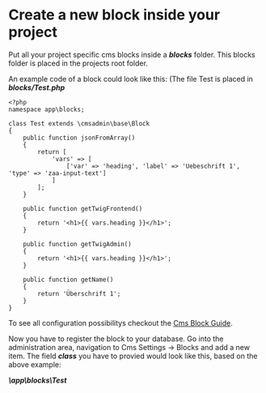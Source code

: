 Create a new block inside your project
=====================================

Put all your project specific cms blocks inside a ***blocks*** folder. This blocks folder is placed in the projects root folder.

An example code of a block could look like this: (The file Test is placed in ***blocks/Test.php***

```
<?php
namespace app\blocks;

class Test extends \cmsadmin\base\Block
{
    public function jsonFromArray()
    {
        return [
            'vars' => [
                ['var' => 'heading', 'label' => 'Uebeschrift 1', 'type' => 'zaa-input-text']
            ]
        ];
    }
    
    public function getTwigFrontend()
    {
        return '<h1>{{ vars.heading }}</h1>';
    }
    
    public function getTwigAdmin()
    {
        return '<h1>{{ vars.heading }}</h1>';
    }
    
    public function getName()
    {
        return 'Überschrift 1';
    }
}
```

To see all configuration possibilitys checkout the [Cms Block Guide](cms-blocks.md).

Now you have to register the block to your database. Go into the administration area, navigation to Cms Settings -> Blocks and add a new item. The field ***class*** you have to provied would look like this, based on the above example:

***\app\blocks\Test***

